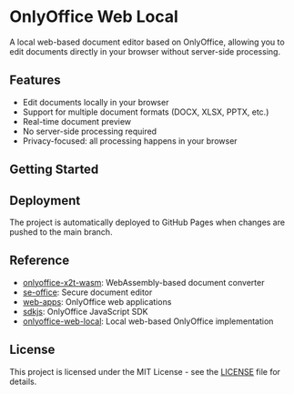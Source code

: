 # OnlyOffice Web Local

A local web-based document editor based on OnlyOffice, allowing you to edit documents directly in your browser without server-side processing.

## Features

- Edit documents locally in your browser
- Support for multiple document formats (DOCX, XLSX, PPTX, etc.)
- Real-time document preview
- No server-side processing required
- Privacy-focused: all processing happens in your browser

## Getting Started



## Deployment

The project is automatically deployed to GitHub Pages when changes are pushed to the main branch.

## Reference

- [onlyoffice-x2t-wasm](https://github.com/cryptpad/onlyoffice-x2t-wasm): WebAssembly-based document converter
- [se-office](https://github.com/Qihoo360/se-office): Secure document editor
- [web-apps](https://github.com/ONLYOFFICE/web-apps): OnlyOffice web applications
- [sdkjs](https://github.com/ONLYOFFICE/sdkjs): OnlyOffice JavaScript SDK
- [onlyoffice-web-local](https://github.com/sweetwisdom/onlyoffice-web-local): Local web-based OnlyOffice implementation

## License

This project is licensed under the MIT License - see the [LICENSE](LICENSE) file for details.